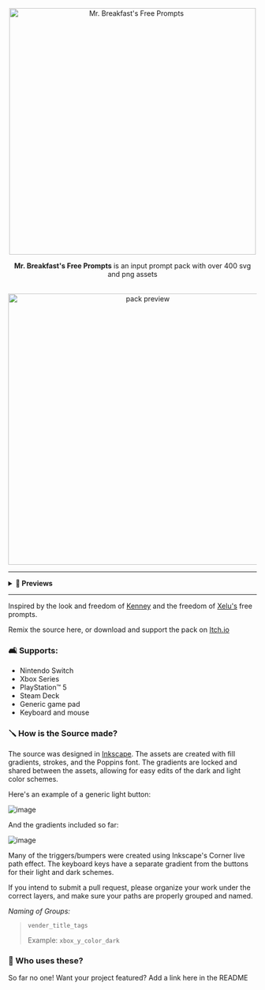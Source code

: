 <div align="center">
 <img src="https://github.com/lopopylopy/mrbreakfasts_free_prompts/assets/65320586/784055fc-b694-4fd0-9e62-13b9a87f5e32" alt="Mr. Breakfast's Free Prompts" width="500"/>  
</div>

<p align="center">
 <b>Mr. Breakfast's Free Prompts</b> is an input prompt pack with over 400 svg and png assets 
 <br>
 
 <br>
</p>

<div align="center">
 <img src="https://github.com/lopopylopy/mrbreakfasts_free_prompts/assets/65320586/482940cc-23d9-43cb-9af2-3958a89495d3" alt="pack preview" width="550"/>
</div>

---

<details>
  <summary><b>🍬 Previews</b></summary>
 
   <img src="https://github.com/lopopylopy/mrbreakfasts_free_prompts/assets/65320586/f147c07e-be75-40a1-95a3-7918637cb984" alt="generic preview"/>
   <img src="https://github.com/lopopylopy/mrbreakfasts_free_prompts/assets/65320586/a57a9d58-6583-4ace-9e73-731d3ae5bfbf" alt="keyboard and mouse preview"/>
   <img src="https://github.com/lopopylopy/mrbreakfasts_free_prompts/assets/65320586/5deacd64-bfcf-4f73-a0d2-8da5f097e11f" alt="switch preview"/>
   <img src="https://github.com/lopopylopy/mrbreakfasts_free_prompts/assets/65320586/66d03568-99e4-46e2-b8ff-862a4e6f2531" alt="ps5 preview"/>
   <img src="https://github.com/lopopylopy/mrbreakfasts_free_prompts/assets/65320586/39e38fa4-cd4d-4348-bec4-0348e14f44ea" alt="xbox preview"/>
   <img src="https://github.com/lopopylopy/mrbreakfasts_free_prompts/assets/65320586/f91021ab-a28d-4b2e-8e79-ea4af00604dd" alt="steam deck preview"/>
   
![steamdeck_preview]()

</details>

---

Inspired by the look and freedom of [Kenney](https://kenney.nl/assets/input-prompts-pixel-16) and the freedom of [Xelu's](https://thoseawesomeguys.com/prompts/) free prompts.

Remix the source here, or download and support the pack on [Itch.io](https://mrbreakfastsdelight.itch.io/mr-breakfasts-free-prompts)

### 🛋️ Supports:
- Nintendo Switch
- Xbox Series
- PlayStation™ 5
- Steam Deck
- Generic game pad
- Keyboard and mouse

### 🪛 How is the Source made?
The source was designed in [Inkscape](https://inkscape.org/). The assets are created with fill gradients, strokes, and the Poppins font. The gradients are locked and shared between the assets, allowing for easy edits of the dark and light color schemes.

Here's an example of a generic light button:

![image](https://github.com/lopopylopy/mrbreakfasts_free_prompts/assets/65320586/a6291773-ea7f-44c5-a240-d83e01302fb7)

And the gradients included so far:

![image](https://github.com/lopopylopy/mrbreakfasts_free_prompts/assets/65320586/e9bc0817-5175-4af7-8f55-4192f381cbdc)

Many of the triggers/bumpers were created using Inkscape's Corner live path effect. The keyboard keys have a separate gradient from the buttons for their light and dark schemes.

If you intend to submit a pull request, please organize your work under the correct layers, and make sure your paths are properly grouped and named.

_Naming of Groups:_
> `vender_title_tags`
> 
> Example: `xbox_y_color_dark`

### 🎂 Who uses these?
So far no one! Want your project featured? Add a link here in the README

